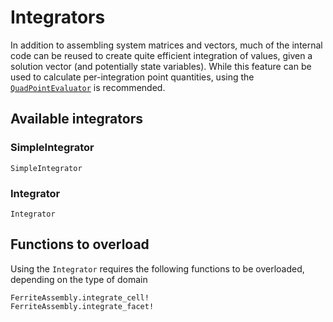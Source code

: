 # Integrators
In addition to assembling system matrices and vectors, much of the internal code can be reused 
to create quite efficient integration of values, given a solution vector (and potentially state variables).
While this feature can be used to calculate per-integration point quantities, using the [`QuadPointEvaluator`](@ref) is recommended. 

## Available integrators

### SimpleIntegrator
```@docs
SimpleIntegrator
```

### Integrator
```@docs
Integrator
```

## Functions to overload
Using the `Integrator` requires the following functions 
to be overloaded, depending on the type of domain
```@docs
FerriteAssembly.integrate_cell!
FerriteAssembly.integrate_facet!
```
